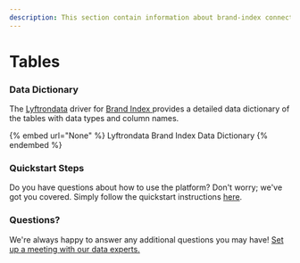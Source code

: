 ```yaml
---
description: This section contain information about brand-index connector tables information
---
```


# Tables

### Data Dictionary

The [Lyftrondata](https://www.lyftrondata.com/) driver for [Brand Index](None/)[ ](https://www.lyftrondata.com/integration/brand-index/)provides a detailed data dictionary of the tables with data types and column names.

{% embed url="None" %}
Lyftrondata Brand Index Data Dictionary
{% endembed %}

### Quickstart Steps

Do you have questions about how to use the platform? Don't worry; we've got you covered. Simply follow the quickstart instructions [here](../README.md).

### Questions? <a href="#questions" id="questions"></a>

We're always happy to answer any additional questions you may have! [Set up a meeting with our data experts.](https://www.lyftrondata.com/book-a-meeting/)

